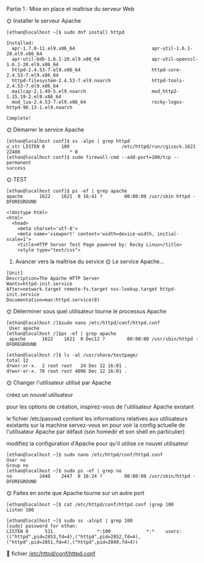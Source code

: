 Partie 1 : Mise en place et maîtrise du serveur Web


🌞 Installer le serveur Apache

````
[ethan@localhost ~]$ sudo dnf install httpd

Installed:
  apr-1.7.0-11.el9.x86_64                            apr-util-1.6.1-20.el9.x86_64
  apr-util-bdb-1.6.1-20.el9.x86_64                   apr-util-openssl-1.6.1-20.el9.x86_64
  httpd-2.4.53-7.el9.x86_64                          httpd-core-2.4.53-7.el9.x86_64
  httpd-filesystem-2.4.53-7.el9.noarch               httpd-tools-2.4.53-7.el9.x86_64
  mailcap-2.1.49-5.el9.noarch                        mod_http2-1.15.19-2.el9.x86_64
  mod_lua-2.4.53-7.el9.x86_64                        rocky-logos-httpd-90.13-1.el9.noarch

Complete!
````


🌞 Démarrer le service Apache
````
[ethan@localhost conf]$ ss -alpn | grep httpd
u_str LISTEN 0      100                   /etc/httpd/run/cgisock.1621 22480                  * 0        
[ethan@localhost conf]$ sudo firewall-cmd --add-port=100/tcp --permanent
success
````


🌞 TEST

````
[ethan@localhost conf]$ ps -ef | grep apache
apache      1622    1621  0 16:41 ?        00:00:00 /usr/sbin httpd -DFOREGROUND
````
````
<!doctype html>
<html>
  <head>
    <meta charset='utf-8'>
    <meta name='viewport' content='width=device-width, initial-scale=1'>
    <title>HTTP Server Test Page powered by: Rocky Linux</title>
    <style type="text/css">
  ````

1. Avancer vers la maîtrise du service
🌞 Le service Apache...

```` 
[Unit]
Description=The Apache HTTP Server
Wants=httpd-init.service
After=network.target remote-fs.target nss-lookup.target httpd-init.service
Documentation=man:httpd.service(8)
````

🌞 Déterminer sous quel utilisateur tourne le processus Apache

````
[ethan@localhost /]$sudo nano /etc/httpd/conf/httpd.conf
 User apache
[ethan@localhost /]$ps -ef | grep apache
 apache      1622    1621  0 Dec12 ?        00:00:00 /usr/sbin/httpd -DFOREGROUND
````


````
[ethan@localhost /]$ ls -al /usr/share/testpage/
total 12
drwxr-xr-x.  2 root root   24 Dec 12 16:01 .
drwxr-xr-x. 78 root root 4096 Dec 12 16:01 .
````

🌞 Changer l'utilisateur utilisé par Apache

créez un nouvel utilisateur

pour les options de création, inspirez-vous de l'utilisateur Apache existant

le fichier /etc/passwd contient les informations relatives aux utilisateurs existants sur la machine
servez-vous en pour voir la config actuelle de l'utilisateur Apache par défaut (son homedir et son shell en particulier)




modifiez la configuration d'Apache pour qu'il utilise ce nouvel utilisateur
````
[ethan@localhost ~]$ sudo nano /etc/httpd/conf/httpd.conf
User no
Group no
[ethan@localhost ~]$ sudo ps -ef | grep no
no          2448    2447  0 16:24 ?        00:00:00 /usr/sbin/httpd -DFOREGROUND
````

🌞 Faites en sorte que Apache tourne sur un autre port

````
[ethan@localhost ~]$ cat /etc/httpd/conf/httpd.conf |grep 100
Listen 100
````
````
[ethan@localhost ~]$ sudo ss -alnpt | grep 100
[sudo] password for ethan:
LISTEN 0      511                *:100             *:*    users:(("httpd",pid=2853,fd=4),("httpd",pid=2852,fd=4),("httpd",pid=2851,fd=4),("httpd",pid=2849,fd=4))
````

📁 fichier  [ /etc/httpd/conf/httpd.conf](./script/conf)